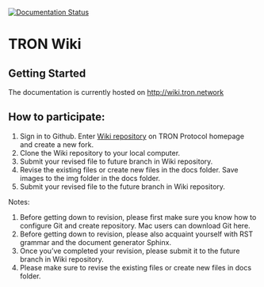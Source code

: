 [![Documentation Status](https://readthedocs.org/projects/tron-wiki/badge/?version=latest)](http://tron-wiki.readthedocs.io/en/latest/?badge=latest)
                
# TRON Wiki

## Getting Started
The documentation is currently hosted on http://wiki.tron.network

## How to participate:

1.	Sign in to Github. Enter [Wiki repository](https://github.com/tronprotocol/wiki) on TRON Protocol homepage and create a new fork.
2.	Clone the Wiki repository to your local computer.
3.	Submit your revised file to future branch in Wiki repository.
4.	Revise the existing files or create new files in the docs folder. Save images to the img folder in the docs folder.
5.	Submit your revised file to the future branch in Wiki repository.

Notes:
1.	Before getting down to revision, please first make sure you know how to configure Git and create repository. Mac users can download Git here.
2.	Before getting down to revision, please also acquaint yourself with RST grammar and the document generator Sphinx.
3.	Once you’ve completed your revision, please submit it to the future branch in Wiki repository.
4.	Please make sure to revise the existing files or create new files in docs folder.
